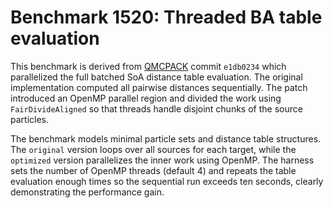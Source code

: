 # Benchmark 1520: Threaded BA table evaluation

This benchmark is derived from [QMCPACK](https://github.com/QMCPACK/qmcpack) commit `e1db0234` which parallelized the full batched SoA distance table evaluation. The original implementation computed all pairwise distances sequentially. The patch introduced an OpenMP parallel region and divided the work using `FairDivideAligned` so that threads handle disjoint chunks of the source particles.

The benchmark models minimal particle sets and distance table structures. The `original` version loops over all sources for each target, while the `optimized` version parallelizes the inner work using OpenMP. The harness sets the number of OpenMP threads (default 4) and repeats the table evaluation enough times so the sequential run exceeds ten seconds, clearly demonstrating the performance gain.
